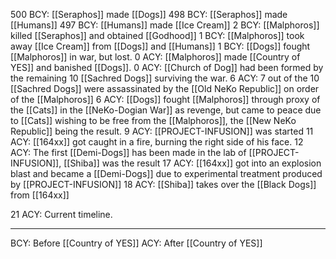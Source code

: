  500 BCY: [[Seraphos]] made [[Dogs]]
 498 BCY: [[Seraphos]] made [[Humans]]
 497 BCY: [[Humans]] made [[Ice Cream]]
 2 BCY: [[Malphoros]] killed [[Seraphos]] and obtained [[Godhood]]
 1 BCY: [[Malphoros]] took away [[Ice Cream]] from [[Dogs]] and [[Humans]]
 1 BCY: [[Dogs]] fought [[Malphoros]] in war, but lost.
 0 ACY: [[Malphoros]] made [[Country of YES]] and banished [[Dogs]]. 
 0 ACY: [[Church of Dog]] had been formed by the remaining 10 [[Sachred Dogs]] surviving the war.
 6 ACY: 7 out of the 10 [[Sachred Dogs]] were assassinated by the [[Old NeKo Republic]] on order of the [[Malphoros]]
 6 ACY: [[Dogs]] fought [[Malphoros]] through proxy of the [[Cats]] in the [[NeKo-Dogian War]] as revenge, but came to peace due to [[Cats]] wishing to be free from the [[Malphoros]], the [[New NeKo Republic]] being the result.
 9 ACY: [[PROJECT-INFUSION]] was started
 11 ACY: [[164xx]] got caught in a fire, burning the right side of his face.
 12 ACY: The first [[Demi-Dogs]] has been made in the lab of [[PROJECT-INFUSION]], [[Shiba]] was the result
 17 ACY: [[164xx]] got into an explosion blast and became a [[Demi-Dogs]] due to experimental treatment produced by [[PROJECT-INFUSION]]
 18 ACY: [[Shiba]] takes over the [[Black Dogs]] from [[164xx]]
 
 21 ACY: Current timeline.
 

---

BCY: Before [[Country of YES]]
ACY: After [[Country of YES]]
